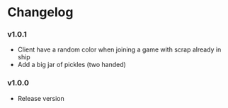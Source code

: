 # Changelog

### v1.0.1

- Client have a random color when joining a game with scrap already in ship
- Add a big jar of pickles (two handed)

### v1.0.0

- Release version

